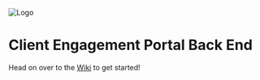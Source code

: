 ![Logo](https://cdn.discordapp.com/attachments/760248108495274024/778004613910888458/RevatureWithText.png)
# Client Engagement Portal Back End
Head on over to the [Wiki](https://github.com/revaturelabs/client-engagement-portal-front/wiki) to get started!

